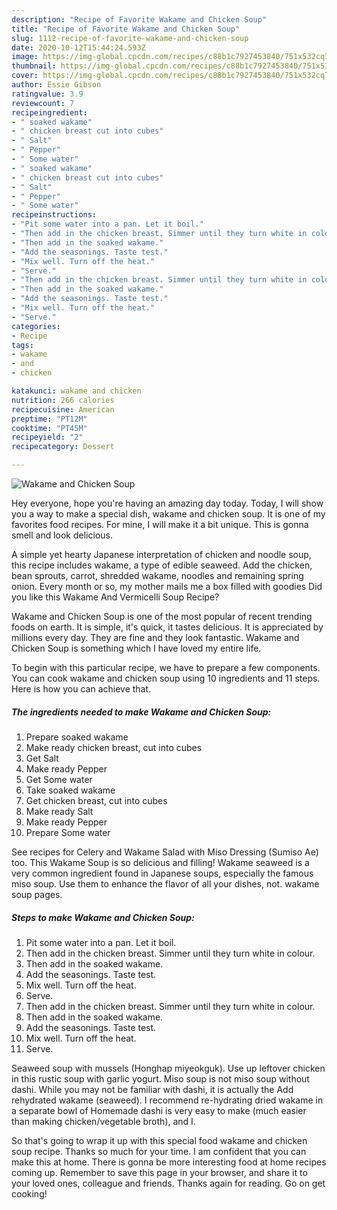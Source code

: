 ```yaml
---
description: "Recipe of Favorite Wakame and Chicken Soup"
title: "Recipe of Favorite Wakame and Chicken Soup"
slug: 1112-recipe-of-favorite-wakame-and-chicken-soup
date: 2020-10-12T15:44:24.593Z
image: https://img-global.cpcdn.com/recipes/c88b1c7927453840/751x532cq70/wakame-and-chicken-soup-recipe-main-photo.jpg
thumbnail: https://img-global.cpcdn.com/recipes/c88b1c7927453840/751x532cq70/wakame-and-chicken-soup-recipe-main-photo.jpg
cover: https://img-global.cpcdn.com/recipes/c88b1c7927453840/751x532cq70/wakame-and-chicken-soup-recipe-main-photo.jpg
author: Essie Gibson
ratingvalue: 3.9
reviewcount: 7
recipeingredient:
- " soaked wakame"
- " chicken breast cut into cubes"
- " Salt"
- " Pepper"
- " Some water"
- " soaked wakame"
- " chicken breast cut into cubes"
- " Salt"
- " Pepper"
- " Some water"
recipeinstructions:
- "Pit some water into a pan. Let it boil."
- "Then add in the chicken breast. Simmer until they turn white in colour."
- "Then add in the soaked wakame."
- "Add the seasonings. Taste test."
- "Mix well. Turn off the heat."
- "Serve."
- "Then add in the chicken breast. Simmer until they turn white in colour."
- "Then add in the soaked wakame."
- "Add the seasonings. Taste test."
- "Mix well. Turn off the heat."
- "Serve."
categories:
- Recipe
tags:
- wakame
- and
- chicken

katakunci: wakame and chicken 
nutrition: 266 calories
recipecuisine: American
preptime: "PT12M"
cooktime: "PT45M"
recipeyield: "2"
recipecategory: Dessert

---
```



![Wakame and Chicken Soup](https://img-global.cpcdn.com/recipes/c88b1c7927453840/751x532cq70/wakame-and-chicken-soup-recipe-main-photo.jpg)

Hey everyone, hope you're having an amazing day today. Today, I will show you a way to make a special dish, wakame and chicken soup. It is one of my favorites food recipes. For mine, I will make it a bit unique. This is gonna smell and look delicious.

A simple yet hearty Japanese interpretation of chicken and noodle soup, this recipe includes wakame, a type of edible seaweed. Add the chicken, bean sprouts, carrot, shredded wakame, noodles and remaining spring onion. Every month or so, my mother mails me a box filled with goodies Did you like this Wakame And Vermicelli Soup Recipe?

Wakame and Chicken Soup is one of the most popular of recent trending foods on earth. It is simple, it's quick, it tastes delicious. It is appreciated by millions every day. They are fine and they look fantastic. Wakame and Chicken Soup is something which I have loved my entire life.


To begin with this particular recipe, we have to prepare a few components. You can cook wakame and chicken soup using 10 ingredients and 11 steps. Here is how you can achieve that.

<!--inarticleads1-->

##### The ingredients needed to make Wakame and Chicken Soup:

1. Prepare  soaked wakame
1. Make ready  chicken breast, cut into cubes
1. Get  Salt
1. Make ready  Pepper
1. Get  Some water
1. Take  soaked wakame
1. Get  chicken breast, cut into cubes
1. Make ready  Salt
1. Make ready  Pepper
1. Prepare  Some water


See recipes for Celery and Wakame Salad with Miso Dressing (Sumiso Ae) too. This Wakame Soup is so delicious and filling! Wakame seaweed is a very common ingredient found in Japanese soups, especially the famous miso soup. Use them to enhance the flavor of all your dishes, not. wakame soup pages. 

<!--inarticleads2-->

##### Steps to make Wakame and Chicken Soup:

1. Pit some water into a pan. Let it boil.
1. Then add in the chicken breast. Simmer until they turn white in colour.
1. Then add in the soaked wakame.
1. Add the seasonings. Taste test.
1. Mix well. Turn off the heat.
1. Serve.
1. Then add in the chicken breast. Simmer until they turn white in colour.
1. Then add in the soaked wakame.
1. Add the seasonings. Taste test.
1. Mix well. Turn off the heat.
1. Serve.


Seaweed soup with mussels (Honghap miyeokguk). Use up leftover chicken in this rustic soup with garlic yogurt. Miso soup is not miso soup without dashi. While you may not be familiar with dashi, it is actually the Add rehydrated wakame (seaweed). I recommend re-hydrating dried wakame in a separate bowl of Homemade dashi is very easy to make (much easier than making chicken/vegetable broth), and I. 

So that's going to wrap it up with this special food wakame and chicken soup recipe. Thanks so much for your time. I am confident that you can make this at home. There is gonna be more interesting food at home recipes coming up. Remember to save this page in your browser, and share it to your loved ones, colleague and friends. Thanks again for reading. Go on get cooking!
